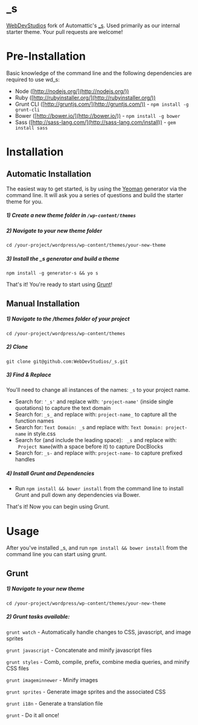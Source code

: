 _s
===

[WebDevStudios](http://webdevstudios.com) fork of Automattic's [_s](https://github.com/Automattic/_s). Used primarily as our internal starter theme. Your pull requests are welcome!

# Pre-Installation

Basic knowledge of the command line and the following dependencies are required to use wd_s:

- Node ([http://nodejs.org/](http://nodejs.org/))
- Ruby ([http://rubyinstaller.org/](http://rubyinstaller.org/))
- Grunt CLI ([http://gruntjs.com/](http://gruntjs.com/)) - `npm install -g grunt-cli`
- Bower ([http://bower.io/](http://bower.io/)) - `npm install -g bower`
- Sass ([http://sass-lang.com/](http://sass-lang.com/install)) - `gem install sass`

# Installation

## Automatic Installation

The easiest way to get started, is by using the [Yeoman](http://yeoman.io/) generator via the command line. It will ask you a series of questions and build the starter theme for you.

##### 1) Create a new theme folder in `/wp-content/themes`

##### 2) Navigate to your new theme folder
`cd /your-project/wordpress/wp-content/themes/your-new-theme`

##### 3) Install the _s generator and build a theme
`npm install -g generator-s && yo s`

That's it! You're ready to start using [Grunt](https://github.com/WebDevStudios/wd_s/blob/master/README.md#using-grunt)!


## Manual Installation

##### 1) Navigate to the /themes folder of your project
`cd /your-project/wordpress/wp-content/themes`

##### 2) Clone

`git clone git@github.com:WebDevStudios/_s.git`

##### 3) Find & Replace

You'll need to change all instances of the names: `_s` to your project name.

- Search for: `'_s'` and replace with: `'project-name'` (inside single quotations) to capture the text domain
- Search for: `_s_` and replace with: `project-name_` to capture all the function names
- Search for: `Text Domain: _s` and replace with: `Text Domain: project-name` in style.css
- Search for (and include the leading space): <code>&nbsp;_s</code> and replace with: <code>&nbsp;Project Name</code>(with a space before it) to capture DocBlocks
- Search for: `_s-` and replace with: `project-name-` to capture prefixed handles

##### 4) Install Grunt and Dependencies
- Run `npm install && bower install` from the command line to install Grunt and pull down any dependencies via Bower.

That's it! Now you can begin using Grunt.

# Usage
After you've installed _s, and run `npm install && bower install` from the command line you can start using grunt.

## Grunt

##### 1) Navigate to your new theme
`cd /your-project/wordpress/wp-content/themes/your-new-theme`

##### 2) Grunt tasks available:

`grunt watch` - Automatically handle changes to CSS, javascript, and image sprites

`grunt javascript` - Concatenate and minify javascript files

`grunt styles` - Comb, compile, prefix, combine media queries, and minify CSS files

`grunt imageminnewer` - Minify images

`grunt sprites` - Generate image sprites and the associated CSS

`grunt i18n` - Generate a translation file

`grunt` - Do it all once!
